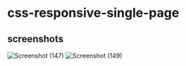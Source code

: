 # css-responsive-single-page
## screenshots

![Screenshot (147)](https://github.com/ommipatil13/css-responsive-single-page/assets/53828859/46d564ee-7d18-4a8f-a880-27b2f1ba7594)
![Screenshot (149)](https://github.com/ommipatil13/css-responsive-single-page/assets/53828859/b6ca442e-e7f8-4acf-8e63-16d3f794105a)
